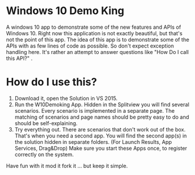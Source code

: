 # Windows 10 Demo King
A windows 10 app to demonstrate some of the new features and APIs of Windows 10. 
Right now this application is not exactly beautiful, but that's not the point of this app. 
The idea of this app is to demonstrate some of the APIs with as few lines of code as possible. So
don't expect exception handling here. It's rather an attempt to answer questions like  "How Do I call this API?" .



# How do I use this?
1. Download it, open the Solution in VS 2015.
2. Run the W10Demoking App. Hidden in the Splitview you will find several scenarios. Every scenario is implemented in a separate page. The matching of scenarios and page names should be pretty easy to do and should be self-explaining. 
3. Try everything out. There are scenarios that don't work out of the box. That's when you need a second app. You will find the second app(s) in the solution hidden in separate folders. (For Launch Results, App Services, Drag&Drop)
Make sure you start these Apps once, to register correctly on the system.

Have fun with it mod it fork it ... but keep it simple.
